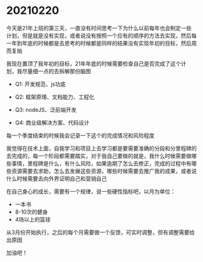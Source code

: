 # 20210220

今天是21年上班的第三天，一直没有时间思考一下为什么以前每年也会制定一些计划，但是就是没有实现，或者说没有按照一个应有的顺序的方法去实现，然后每一年到年底的时候都是去思考的时候都是同样的结果没有实现年初的目标，然后周而复始

我现在置顶了我年初的目标，21年年底的时候需要检查自己是否完成了这个计划，我尽量细一点的去拆解那份脑图

* Q1: 开发规范、js功底

* Q2: 框架原理、文档能力、工程化

* Q3: nodeJS、泛前端开发

* Q4: 商业级解决方案、代码设计

每一个季度结束的时候我会记录一下这个的完成情况和风险程度

我觉得在技术上面，自我学习和项目上去学习都是要需要准确的分段和分里程碑的去完成的，每一个阶段都需要踏实，对于我自己要做的就是，我什么时候需要做哪些事情，里程碑是什么，有什么风险，如果逾期了怎么去修正，完成的过程中有哪些资源需要去求助，怎么去发展这些资源，哪些时候需要去推广我的成果，或者说什么时候需要去向外界证明自己和营销自己

在自己身心的成长，需要有一个规律，说一些硬性指标吧，以月为单位：

* 一本书
* 8-10次的健身
* 4场以上的篮球

从3月份开始执行，之后的每个月需要做一个反馈，可实时调整，但有调整需要给出原因

加油吧！

<gitask />

<back-to-top />
